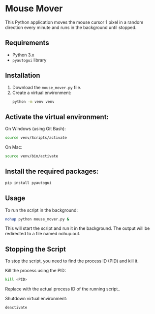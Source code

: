 # Mouse Mover

This Python application moves the mouse cursor 1 pixel in a random direction every minute and runs in the background until stopped.

## Requirements

- Python 3.x
- `pyautogui` library

## Installation

1. Download the `mouse_mover.py` file.
2. Create a virtual environment:
   ```sh
   python -m venv venv
   ```

## Activate the virtual environment:

On Windows (using Git Bash):
```sh
source venv/Scripts/activate
```

On Mac:
```sh
source venv/bin/activate
```

## Install the required packages:
```sh
pip install pyautogui
```

## Usage
To run the script in the background:
```sh
nohup python mouse_mover.py &
```

This will start the script and run it in the background. The output will be redirected to a file named nohup.out.

## Stopping the Script
To stop the script, you need to find the process ID (PID) and kill it.

Kill the process using the PID:
```sh
kill <PID>
```
Replace <PID> with the actual process ID of the running script..

Shutdown virtual environment:
```sh
deactivate
```